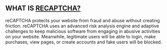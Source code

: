 ## WHAT IS [RECAPTCHA?](https://www.google.com/recaptcha)

reCAPTCHA protects your website from fraud and abuse without creating friction.
reCAPTCHA uses an advanced risk analysis engine and adaptive challenges to keep
malicious software from engaging in abusive activities on your website. Meanwhile,
legitimate users will be able to login, make purchases, view pages, or create accounts 
and fake users will be blocked.
